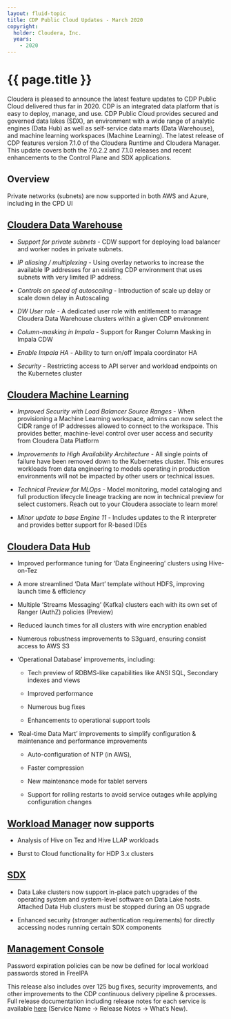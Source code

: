 ```yaml
---
layout: fluid-topic
title: CDP Public Cloud Updates - March 2020
copyright:
  holder: Cloudera, Inc.
  years:
    - 2020
---
```

# {{ page.title }}

Cloudera is pleased to announce the latest feature updates to CDP Public
Cloud delivered thus far in 2020. CDP is an integrated data platform
that is easy to deploy, manage, and use. CDP Public Cloud provides
secured and governed data lakes (SDX), an environment with a wide range
of analytic engines (Data Hub) as well as self-service data marts (Data
Warehouse), and machine learning workspaces (Machine Learning). The
latest release of CDP features version 7.1.0 of the Cloudera Runtime and
Cloudera Manager.  This update covers both the 7.0.2.2 and 7.1.0
releases and recent enhancements to the Control Plane and SDX
applications.

## Overview

Private networks (subnets) are now supported in both AWS and Azure,
including in the CPD UI

## [Cloudera Data Warehouse](/data-warehouse/cloud/release-notes/topics/dw-whats-new.html)

* *Support for private subnets* - CDW support for deploying load balancer
  and worker nodes in private subnets.

* *IP aliasing / multiplexing* - Using overlay networks to increase the
  available IP addresses for an existing CDP environment that uses subnets
  with very limited IP address.

* *Controls on speed of autoscaling* - Introduction of scale up delay or
  scale down delay in Autoscaling

* *DW User role* - A dedicated user role with entitlement to manage Cloudera
  Data Warehouse clusters within a given CDP environment

* *Column-masking in Impala* - Support for Ranger Column Masking in Impala
  CDW

* *Enable Impala HA* - Ability to turn on/off Impala coordinator HA

* *Security* - Restricting access to API server and workload endpoints on
  the Kubernetes cluster

## [Cloudera Machine Learning](/machine-learning/cloud/release-notes/topics/ml-whats-new.html)

* *Improved Security with Load Balancer Source Ranges* - When provisioning a
  Machine Learning workspace, admins can now select the CIDR range of IP
  addresses allowed to connect to the workspace. This provides better,
  machine-level control over user access and security from Cloudera Data
  Platform

* *Improvements to High Availability Architecture* - All single points of
  failure have been removed down to the Kubernetes cluster. This ensures
  workloads from data engineering to models operating in production
  environments will not be impacted by other users or technical issues.

* *Technical Preview for MLOps* - Model monitoring, model cataloging and
  full production lifecycle lineage tracking are now in technical preview
  for select customers. Reach out to your Cloudera associate to learn
  more!

* *Minor update to base Engine 11* - Includes updates to the R interpreter
  and provides better support for R-based IDEs

## [Cloudera Data Hub](/data-hub/cloud/release-notes/topics/dh-whats-new.html)

* Improved performance tuning for ‘Data Engineering’ clusters using
  Hive-on-Tez

* A more streamlined ‘Data Mart’ template without HDFS, improving launch
  time & efficiency

* Multiple ‘Streams Messaging’ (Kafka) clusters each with its own set of
  Ranger (AuthZ) policies (Preview)

* Reduced launch times for all clusters with wire encryption enabled

* Numerous robustness improvements to S3guard, ensuring consist access to
  AWS S3

* ‘Operational Database’ improvements, including:

  * Tech preview of RDBMS-like capabilities like ANSI SQL, Secondary indexes
    and views
  
  * Improved performance
  
  * Numerous bug fixes
  
  * Enhancements to operational support tools

* ‘Real-time Data Mart’ improvements to simplify configuration &
  maintenance and performance improvements

  * Auto-configuration of NTP (in AWS),
  
  * Faster compression
  
  * New maintenance mode for tablet servers
  
  * Support for rolling restarts to avoid service outages while applying
    configuration changes

## [Workload Manager](/workload-manager/cloud/index.html) now supports

* Analysis of Hive on Tez and Hive LLAP workloads

* Burst to Cloud functionality for HDP 3.x clusters

## [SDX](/management-console/cloud/data-lakes/topics/mc-data-lake.html)

* Data Lake clusters now support in-place patch upgrades of the operating
  system and system-level software on Data Lake hosts.  Attached Data Hub
  clusters must be stopped during an OS upgrade

* Enhanced security (stronger authentication requirements) for directly
  accessing nodes running certain SDX components

## [Management Console](/management-console/cloud/release-notes/topics/mc-whats-new.html)

Password expiration policies can be now be defined for local workload
passwords stored in FreeIPA

This release also includes over 125 bug fixes, security improvements,
and other improvements to the CDP continuous delivery pipeline &
processes.  Full release documentation including release notes for each
service is available
[here](/cdp/cloud/index.html)
(Service Name → Release Notes → What’s New).

<!--
## CDP Public Cloud ‘On Deck’

The following are CDP Public Cloud enhancements tentatively planned for
delivery in the next 60 days

Cloudera Data Warehouse

GA of CDW Azure

Upgrade support for VW and DB Catalog

Performance improvements in Hive LLAP-AWS s3 integration

Memory based AutoScaling

Cloudera Machine Learning

GA of ML Operations including model catalog and model monitoring service
(3/1/20)

GA of CML on Azure (3/31/20)

Cloudera Data Hub

Operational Database

GA of RDBMS-like capabilities like ANSI SQL, Secondary indexes and views

Streams Messaging

GA of Streams Messaging Cluster Definition (Kafka, Schema Reg, SMM)

Schemas are stored in external database

Flow Management

GA of Flow Management Cluster Definition (NiFi, NiFi Registry)

Real-time data mart

End-to-end Varchar & Date type support

Cloudera SDX

Replication manager GA of Operational Database support including new
replication configuration interface enabling replication from unsecure
clusters to secure CDP clusters as well as replication across kerberos
domains

Workload Manager

Auto-actions - trigger certain actions like kill jobs/queries or notify
based on thresholds

Chargeback capabilities

Enhanced user management

Management Console

Improved user sync from control plane into workload clusters

Ability to retrieve keytabs from the control plane
-->